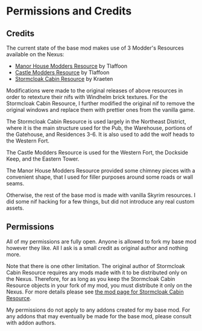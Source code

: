 # Permissions and Credits

## Credits

The current state of the base mod makes use of 3 Modder's Resources available on the Nexus:

* [Manor House Modders Resource](https://www.nexusmods.com/skyrim/mods/61730) by Tlaffoon
* [Castle Modders Resource](https://www.nexusmods.com/skyrim/mods/61709) by Tlaffoon
* [Stormcloak Cabin Resource](https://www.nexusmods.com/skyrim/mods/66514) by Kraeten

Modifications were made to the original releases of above resources in order to retexture their nifs with Windhelm brick textures. For the Stormcloak Cabin Resource, I further modified the original nif to remove the original windows and replace them with prettier ones from the vanilla game.

The Stormcloak Cabin Resource is used largely in the Northeast District, where it is the main structure used for the Pub, the Warehouse, portions of the Gatehouse, and Residences 3-6. It is also used to add the wolf heads to the Western Fort.

The Castle Modders Resource is used for the Western Fort, the Dockside Keep, and the Eastern Tower.

The Manor House Modders Resource provided some chimney pieces with a convenient shape, that I used for filler purposes around some roads or wall seams.

Otherwise, the rest of the base mod is made with vanilla Skyrim resources. I did some nif hacking for a few things, but did not introduce any real custom assets.

## Permissions

All of my permissions are fully open. Anyone is allowed to fork my base mod however they like. All I ask is a small credit as original author and nothing more.

Note that there is one other limitation. The original author of Stormcloak Cabin Resource requires any mods made with it to be distributed only on the Nexus. Therefore, for as long as you keep the Stormcloak Cabin Resource objects in your fork of my mod, you must distribute it only on the Nexus. For more details please see [the mod page for Stormcloak Cabin Resource](https://www.nexusmods.com/skyrim/mods/66514).

My permissions do not apply to any addons created for my base mod. For any addons that may eventually be made for the base mod, please consult with addon authors.